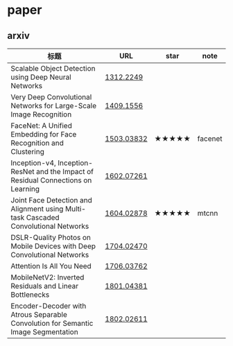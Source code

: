 # paper

## arxiv

|标题|URL|star|note|
|-|-|-|-|
|Scalable Object Detection using Deep Neural Networks|[1312.2249](https://arxiv.org/abs/1312.2249)||
|Very Deep Convolutional Networks for Large-Scale Image Recognition|[1409.1556](https://arxiv.org/abs/1409.1556)||
|FaceNet: A Unified Embedding for Face Recognition and Clustering|[1503.03832](https://arxiv.org/abs/1503.03832)|★★★★★|facenet|
|Inception-v4, Inception-ResNet and the Impact of Residual Connections on Learning|[1602.07261](http://arxiv.org/abs/1602.07261)||
|Joint Face Detection and Alignment using Multi-task Cascaded Convolutional Networks|[1604.02878](http://arxiv.org/abs/1604.02878)|★★★★★|mtcnn|
|DSLR-Quality Photos on Mobile Devices with Deep Convolutional Networks|[1704.02470](http://arxiv.org/abs/1704.02470)||
|Attention Is All You Need|[1706.03762](http://arxiv.org/abs/1706.03762)||
|MobileNetV2: Inverted Residuals and Linear Bottlenecks|[1801.04381](http://arxiv.org/abs/1801.04381)||
|Encoder-Decoder with Atrous Separable Convolution for Semantic Image Segmentation|[1802.02611](http://arxiv.org/abs/1802.02611)||

